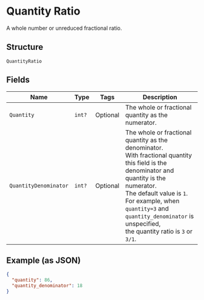 
# Quantity Ratio

A whole number or unreduced fractional ratio.

## Structure

`QuantityRatio`

## Fields

| Name | Type | Tags | Description |
|  --- | --- | --- | --- |
| `Quantity` | `int?` | Optional | The whole or fractional quantity as the numerator. |
| `QuantityDenominator` | `int?` | Optional | The whole or fractional quantity as the denominator.<br>With fractional quantity this field is the denominator and quantity is the numerator.<br>The default value is `1`. For example, when `quantity=3` and `quantity_denominator` is unspecified,<br>the quantity ratio is `3` or `3/1`. |

## Example (as JSON)

```json
{
  "quantity": 86,
  "quantity_denominator": 18
}
```

